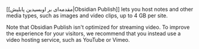 [[مقدمه‌ای بر اوبسیدین پابلیش|Obsidian Publish]] lets you host notes and other media types, such as images and video clips, up to 4 GB per site.

Note that Obsidian Publish isn't optimized for streaming video. To improve the experience for your visitors, we recommend that you instead use a video hosting service, such as YouTube or Vimeo.
